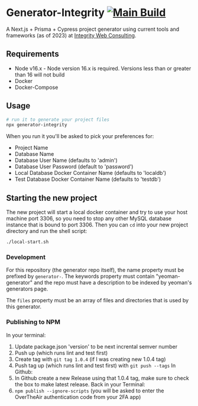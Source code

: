 Generator-Integrity [![Main Build](https://github.com/bpkennedy/generator-integrity/actions/workflows/main.yml/badge.svg?branch=main)](https://github.com/bpkennedy/generator-integrity/actions?query=workflow)
===================
A Next.js + Prisma + Cypress project generator using current tools and frameworks (as of 2023) at [Integrity Web Consulting](https://www.integrityxd.com/).

## Requirements
* Node v16.x - Node version 16.x is required. Versions less than or greater than 16 will not build
* Docker
* Docker-Compose

## Usage
```bash
# run it to generate your project files
npx generator-integrity
```

When you run it you'll be asked to pick your preferences for:
* Project Name
* Database Name
* Database User Name (defaults to 'admin')
* Database User Password (default to 'password')
* Local Database Docker Container Name (defaults to 'localdb')
* Test Database Docker Container Name (defaults to 'testdb')

## Starting the new project
The new project will start a local docker container and try to use your host machine port 3306, so you need to stop any other MySQL database instance that is bound to port 3306. Then you can `cd` into your new project directory and run the shell script:
```bash
./local-start.sh
```

### Development
For this repository (the generator repo itself), the name property must be prefixed by `generator-`. The keywords property must contain "yeoman-generator" and the repo must have a description to be indexed by yeoman's generators page.

The `files` property must be an array of files and directories that is used by this generator.

### Publishing to NPM
In your terminal:
1. Update package.json 'version' to be next incrental semver number
2. Push up (which runs lint and test first)
3. Create tag with `git tag 1.0.4` (if I was creating new 1.0.4 tag)
4. Push tag up (which runs lint and test first) with `git push --tags`
In Github:
5. In Github create a new Release using that 1.0.4 tag, make sure to check the box to make latest release.
Back in your Terminal:
6. `npm publish --ignore-scripts` (you will be asked to enter the OverTheAir authentication code from your 2FA app)

